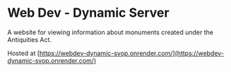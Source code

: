 # Web Dev - Dynamic Server

A website for viewing information about monuments created under the Antiquities Act.

Hosted at [https://webdev-dynamic-svop.onrender.com/](https://webdev-dynamic-svop.onrender.com/)
